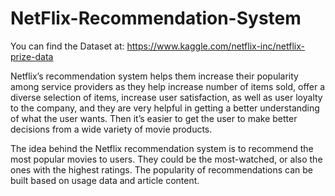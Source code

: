 # NetFlix-Recommendation-System

You can find the Dataset at: https://www.kaggle.com/netflix-inc/netflix-prize-data 

Netflix’s recommendation system helps them increase their popularity among service providers as they help increase number of items sold, offer a diverse selection of items, increase user satisfaction, as well as user loyalty to the company, and they are very helpful in getting a better understanding of what the user wants. Then it’s easier to get the user to make better decisions from a wide variety of movie products.

The idea behind the Netflix recommendation system is to recommend the most popular movies to users. They could be the most-watched, or also the ones with the highest ratings. The popularity of recommendations can be built based on usage data and article content.
